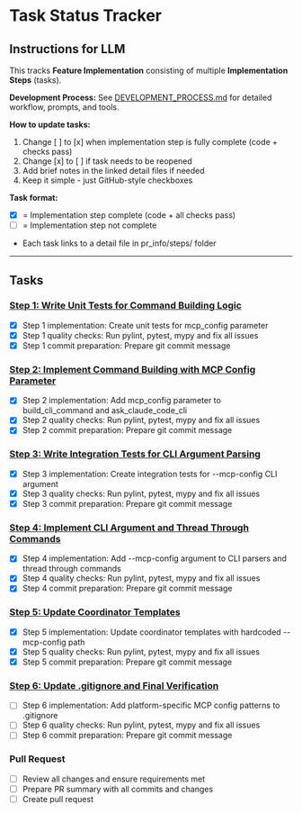 # Task Status Tracker

## Instructions for LLM

This tracks **Feature Implementation** consisting of multiple **Implementation Steps** (tasks).

**Development Process:** See [DEVELOPMENT_PROCESS.md](./DEVELOPMENT_PROCESS.md) for detailed workflow, prompts, and tools.

**How to update tasks:**

1. Change [ ] to [x] when implementation step is fully complete (code + checks pass)
2. Change [x] to [ ] if task needs to be reopened
3. Add brief notes in the linked detail files if needed
4. Keep it simple - just GitHub-style checkboxes

**Task format:**

- [x] = Implementation step complete (code + all checks pass)
- [ ] = Implementation step not complete
- Each task links to a detail file in pr_info/steps/ folder

---

## Tasks

### [Step 1: Write Unit Tests for Command Building Logic](steps/step_1.md)
- [x] Step 1 implementation: Create unit tests for mcp_config parameter
- [x] Step 1 quality checks: Run pylint, pytest, mypy and fix all issues
- [x] Step 1 commit preparation: Prepare git commit message

### [Step 2: Implement Command Building with MCP Config Parameter](steps/step_2.md)
- [x] Step 2 implementation: Add mcp_config parameter to build_cli_command and ask_claude_code_cli
- [x] Step 2 quality checks: Run pylint, pytest, mypy and fix all issues
- [x] Step 2 commit preparation: Prepare git commit message

### [Step 3: Write Integration Tests for CLI Argument Parsing](steps/step_3.md)
- [x] Step 3 implementation: Create integration tests for --mcp-config CLI argument
- [x] Step 3 quality checks: Run pylint, pytest, mypy and fix all issues
- [x] Step 3 commit preparation: Prepare git commit message

### [Step 4: Implement CLI Argument and Thread Through Commands](steps/step_4.md)
- [x] Step 4 implementation: Add --mcp-config argument to CLI parsers and thread through commands
- [x] Step 4 quality checks: Run pylint, pytest, mypy and fix all issues
- [x] Step 4 commit preparation: Prepare git commit message

### [Step 5: Update Coordinator Templates](steps/step_5.md)
- [x] Step 5 implementation: Update coordinator templates with hardcoded --mcp-config path
- [x] Step 5 quality checks: Run pylint, pytest, mypy and fix all issues
- [x] Step 5 commit preparation: Prepare git commit message

### [Step 6: Update .gitignore and Final Verification](steps/step_6.md)
- [ ] Step 6 implementation: Add platform-specific MCP config patterns to .gitignore
- [ ] Step 6 quality checks: Run pylint, pytest, mypy and fix all issues
- [ ] Step 6 commit preparation: Prepare git commit message

### Pull Request
- [ ] Review all changes and ensure requirements met
- [ ] Prepare PR summary with all commits and changes
- [ ] Create pull request